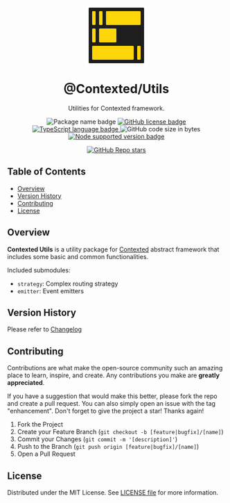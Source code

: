 <div align="center">
  <p>
    <img alt="Contexted Logo" width="128" src="https://raw.githubusercontent.com/contexted-js/brand/master/dark/main-fill.svg">
    <h1>@Contexted/Utils</h1>
  </p>
  <p>
  <p>
    Utilities for Contexted framework.
  </p>
  <p>
    <img alt="Package name badge" src="https://img.shields.io/github/package-json/name/contexted-js/utils">
    <a href="LICENSE">
      <img alt="GitHub license badge" src="https://img.shields.io/github/license/contexted-js/utils">
    </a>
    <a href="https://typescriptlang.org/">
      <img alt="TypeScript language badge" src="https://img.shields.io/badge/language-typescript-blue">
    </a>
    <img alt="GitHub code size in bytes" src="https://img.shields.io/github/languages/code-size/contexted-js/utils">
    <a href="https://nodejs.org/">
      <img alt="Node supported version badge" src="https://img.shields.io/node/v/@contexted/utils">
    </a>
  </p>
  <p>
    <a href="https://github.com/contexted-js/utils/stargazers">
      <img alt="GitHub Repo stars" src="https://img.shields.io/github/stars/contexted-js/utils?style=social">
    </a>
  </p>
</div>

## Table of Contents

-   [Overview](#overview)
-   [Version History](#version-history)
-   [Contributing](#contributing)
-   [License](#license)

## Overview

**Contexted Utils** is a utility package for [Contexted](https://github.com/contexted-js/core) abstract framework that includes some basic and common functionalities.

Included submodules:

-   `strategy`: Complex routing strategy
-   `emitter`: Event emitters

## Version History

Please refer to [Changelog](CHANGELOG.md)

## Contributing

Contributions are what make the open-source community such an amazing place to learn, inspire, and create. Any contributions you make are **greatly appreciated**.

If you have a suggestion that would make this better, please fork the repo and create a pull request. You can also simply open an issue with the tag "enhancement".
Don't forget to give the project a star! Thanks again!

1. Fork the Project
2. Create your Feature Branch (`git checkout -b [feature|bugfix]/[name]`)
3. Commit your Changes (`git commit -m '[description]'`)
4. Push to the Branch (`git push origin [feature|bugfix]/[name]`)
5. Open a Pull Request

## License

Distributed under the MIT License. See [LICENSE file](LICENSE) for more information.

